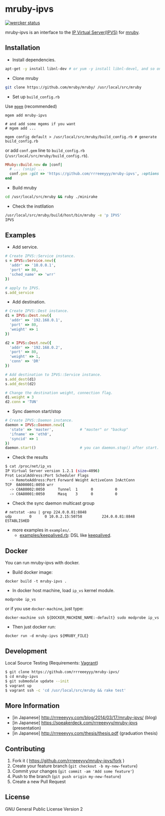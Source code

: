 # mruby-ipvs

[![wercker status](https://app.wercker.com/status/ebc274270b5be552c38d235d307e85aa/s "wercker status")](https://app.wercker.com/project/bykey/ebc274270b5be552c38d235d307e85aa)

mruby-ipvs is an interface to the [IP Virtual Server(IPVS)](http://www.linuxvirtualserver.org/software/ipvs.html) for [mruby](https://github.com/mruby/mruby/).

## Installation

* Install dependencies.

```bash
apt-get -y install libnl-dev # or yum -y install libnl-devel, and so on...
```

* Clone mruby

```bash
git clone https://github.com/mruby/mruby/ /usr/local/src/mruby
```

* Set up `build_config.rb`

Use [`mgem`](https://github.com/mruby/mgem-list) (recommended)

```
mgem add mruby-ipvs

# and add some mgems if you want
# mgem add ...

mgem config default > /usr/local/src/mruby/build_config.rb # generate build_config.rb
```

or add `conf.gem` line to `build_config.rb` (`/usr/local/src/mruby/build_config.rb`).

```ruby
MRuby::Build.new do |conf|
  # ... (snip) ...
  conf.gem :git => 'https://github.com/rrreeeyyy/mruby-ipvs', :options => '--recursive'
end
```

* Build mruby

```bash
cd /usr/local/src/mruby && ruby ./minirake
```

* Check the instllation

```bash
/usr/local/src/mruby/build/host/bin/mruby -e 'p IPVS'
IPVS
```

## Examples

* Add service.

```ruby
# Create IPVS::Service instance.
s = IPVS::Service.new({
  'addr' => '10.0.0.1',
  'port' => 80,
  'sched_name' => 'wrr'
})

# apply to IPVS.
s.add_service
```

* Add destination.

```ruby
# Create IPVS::Dest instance.
d1 = IPVS::Dest.new({
  'addr' => '192.168.0.1',
  'port' => 80,
  'weight' => 1
})

d2 = IPVS::Dest.new({
  'addr' => '192.168.0.2',
  'port' => 80,
  'weight' => 1,
  'conn' => 'DR'
})

# Add destination to IPVS::Service instance.
s.add_dest(d1)
s.add_dest(d2)

# Change the destination weight, connection flag.
d1.weight = 3
d2.conn = 'TUN'
```

* Sync daemon start/stop

```ruby
# Create IPVS::Daemon instance.
daemon = IPVS::Daemon.new({
  'state' => 'master',            # "master" or "backup"
  'ifname' => 'eth0',
  'syncid' => 1
})
daemon.start()                    # you can daemon.stop() after start.
```

* Check the results

```bash
$ cat /proc/net/ip_vs
IP Virtual Server version 1.2.1 (size=4096)
Prot LocalAddress:Port Scheduler Flags
  -> RemoteAddress:Port Forward Weight ActiveConn InActConn
TCP  0A000001:0050 wrr
  -> C0A80002:0050      Tunnel  1      0          0
  -> C0A80001:0050      Masq    3      0          0
```

* Check the sync daemon multicast group

```
# netstat -anu | grep 224.0.0.81:8848
udp        0      0 10.0.2.15:50758         224.0.0.81:8848         ESTABLISHED
```

* more examples in `examples/`.
    * [examples/keepalived.rb](./examples/keepalived.rb): DSL like [keepalived](https://github.com/acassen/keepalived/commits/master).

## Docker

You can run mruby-ipvs with docker.

- Build docker image:

```
docker build -t mruby-ipvs .
```

- In docker host machine, load `ip_vs` kernel module.

```
modprobe ip_vs
```

or if you use `docker-machine`, just type:

```
docker-machine ssh ${DOCKER_MACHINE_NAME:-default} sudo modprobe ip_vs
```

- Then just docker run:

```
docker run -d mruby-ipvs ${MRUBY_FILE}
```

## Development

Local Source Testing (Requirements: [Vagrant](https://www.vagrantup.com/))

```bash
$ git clone https://github.com/rrreeeyyy/mruby-ipvs/
$ cd mruby-ipvs
$ git submodule update --init
$ vagrant up
$ vagrant ssh -c 'cd /usr/local/src/mruby && rake test'
```

## More Information

* [in Japanese] http://rrreeeyyy.com/blog/2014/03/17/mruby-ipvs/ (blog)
* [in Japanese] https://speakerdeck.com/rrreeeyyy/mruby-ipvs (presentation)
* [in Japanese] http://rrreeeyyy.com/thesis/thesis.pdf (graduation thesis)

## Contributing

1. Fork it ( https://github.com/rrreeeyyy/mruby-ipvs/fork )
2. Create your feature branch (`git checkout -b my-new-feature`)
3. Commit your changes (`git commit -am 'Add some feature'`)
4. Push to the branch (`git push origin my-new-feature`)
5. Create a new Pull Request

## License

GNU General Public License Version 2
